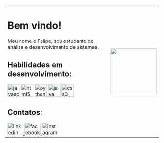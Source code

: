 
<html>
<head>
    <meta charset="UTF-8">
    
   
       
    
</head>
<body>
<table>
    <tr>
        <td>
            <h1 align="left">Bem vindo!</h1>
            <p align="left">Meu nome é Felipe, sou estudante de análise e desenvolvimento de sistemas.</p>
            <h2 align="left">Habilidades em desenvolvimento:</h2>
            <div align="left">
                <!-- Adicione as imagens das habilidades aqui -->
                <img src="https://cdn.jsdelivr.net/gh/devicons/devicon/icons/javascript/javascript-original.svg" height="40" alt="javascript logo" />
                <img src="https://cdn.jsdelivr.net/gh/devicons/devicon/icons/html5/html5-original.svg" height="40" alt="html5 logo" />
                <img src="https://cdn.jsdelivr.net/gh/devicons/devicon/icons/python/python-original.svg" height="40" alt="python logo" />
                <img src="https://cdn.jsdelivr.net/gh/devicons/devicon/icons/java/java-original.svg" height="40" alt="java logo" />
                <img src="https://cdn.jsdelivr.net/gh/devicons/devicon/icons/css3/css3-original.svg" height="40" alt="css3 logo" />
            </div>
            <h2 align="left">Contatos:</h2>
            <div align="left">
                <!-- Adicione os links para redes sociais aqui -->
                <a href="https://www.linkedin.com/in/felipe-renan-ramos-439691206/" target="_blank">
                    <img src="https://raw.githubusercontent.com/maurodesouza/profile-readme-generator/master/src/assets/icons/social/linkedin/default.svg" width="52" height="40" alt="linkedin logo" />
                </a>
                <a href="https://www.facebook.com/felipe.renanramos" target="_blank">
                    <img src="https://raw.githubusercontent.com/maurodesouza/profile-readme-generator/master/src/assets/icons/social/facebook/default.svg" width="52" height="40" alt="facebook logo" />
                </a>
                <a href="https://www.instagram.com/frroad/" target="_blank">
                    <img src="https://raw.githubusercontent.com/maurodesouza/profile-readme-generator/master/src/assets/icons/social/instagram/default.svg" width="52" height="40" alt="instagram logo" />
                </a>
            </div>
        </td>
        <td>
            <img height="150" src="https://clipart-library.com/2023/54-549657_beard-clipart-mouth-bearded-vegeta.png" />
        </td>
    </tr>
</table>
</body>
</html>
